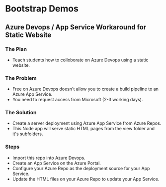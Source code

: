 # Bootstrap Demos

## Azure Devops / App Service Workaround for Static Website

### The Plan
* Teach students how to colloborate on Azure Devops using a static website.

### The Problem
* Free on Azure Devops doesn't allow you to create a build pipeline to an Azure App Service.
* You need to request access from Microsoft (2-3 working days).

### The Solution
* Create a server deployment using Azure App Service from Azure Repos.
* This Node app will serve static HTML pages from the view folder and it's subfolders.

### Steps

* Import this repo into Azure Devops.
* Create an App Service on the Azure Portal.
* Configure your Azure Repo as the deployment source for your App Service.
* Update the HTML files on your Azure Repo to update your App Service. 

